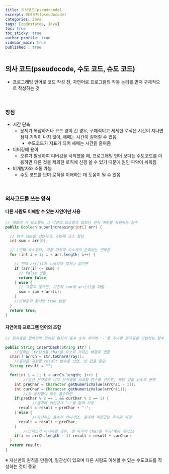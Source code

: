 ```yaml
---
title: 의사코드(pseudocode)
excerpt: 의사코드(pseudocode)
categories: Java
tags: [codestates, Java]
toc: true
toc_sticky: true
author_profile: true
sidebar_main: true
published : true
---
```


## 의사 코드(pseudocode, 수도 코드, 슈도 코드) 
- 프로그래밍 언어로 코드 작성 전, 자연어로 프로그램의 작동 논리를 먼저 구체적으로 작성하는 것 

<br>

### 장점
- 시간 단축
  - 문제가 복잡하거나 코드 양이 긴 경우, 구체적이고 세세한 로직은 시간이 지나면 점차 기억이 나지 않아, 헤매는 시간이 길어질 수 있음
    - 수도코드가 지표가 되어 헤매는 시간을 줄여줌
- 디버깅에 용이
  - 오류가 발생하여 디버깅을 시작했을 때, 프로그래밍 언어 보다는 수도코드를 이용하면 다른 것을 제외한 로직에 신경 쓸 수 있기 때문에 원인 파악이 쉬워짐
- 비개발자와 소통 가능
  - 수도 코드를 보며 로직을 이해하는 데 도움이 될 수 있음

<br>

### 의사코드를 쓰는 양식

#### 다른 사람도 이해할 수 있는 자연어만 사용

```java
// 배열의 각 요소들이 그 이전의 요소들의 합보다 큰지 여부를 확인하는 함수
public Boolean superIncreasing(int[] arr) {

  // 변수 sum을 선언하고, 0번째 요소 할당
  int sum = arr[0];

  // 1번째 요소부터, 가장 마지막 요소까지 순회하는 반복문
  for (int i = 1; i < arr.length; i++) {

    // 만약 arr[i]가 sum보다 작거나 같으면
    if (arr[i] <= sum) {
      // false 반환
      return false;
    } else {
      // 그렇지 않으면, 기존의 sum에 arr[i]를 더함
      sum = sum + arr[i];
    }
    //반복문이 끝나면 true 반환
  }
  return true;
}
```
#### 자연어와 프로그램 언어의 조합

```java
// 문자열을 입력받아 연속된 한자리 홀수 숫자 사이에 '-'를 추가한 문자열을 리턴하는 함수

public String insertDash(String str) {
	//입력된 String을 char을 요소로 가지는 배열로 변환
  char[] arrCh = str.toCharArray();
	//결과를 저장할 result 변수를 선언, 빈 값을 할당
  String result = "";

  for(int i = 1; i < arrCh.length; i++) {
		//앞선 문자열과 이후 문자열을 비교할 변수를 선언후, 해당 값을 int로 변환
    int preChar = Character.getNumericValue(arrCh[i - 1]);
    int curChar = Character.getNumericValue(arrCh[i]);
		//두 문자열이 모두 홀수라면
    if(preChar % 2 == 1 && curChar % 2 == 1) {
			//결과에 이전값과 "-"를 함께 저장
      result = result + preChar + "-";
    } else {
			//하나라도 홀수가 아니라면, 결과에 이전값만 추가로 저장
      result = result + preChar;
    }
		//인덱스가 마지막일 경우, 맨 마지막 char을 추가(예외 케이스)
    if(i == arrCh.length - 1) result = result + curChar;
  }
  return result;
}
```


※ 자신만의 원칙을 만들어, 일관성이 있으며 다른 사람도 이해할 수 있는 수도코드를 작성하는 것이 중요

